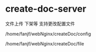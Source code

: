 <!--
 * @Author: fanjf
 * @Date: 2022-12-21 14:49:19
 * @LastEditTime: 2022-12-26 11:04:06
 * @LastEditors: fanjf
 * @FilePath: \create-doc-server\README.md
 * @Description: 🎉🎉🎉
-->
# create-doc-server

文件上传 下架等 支持更改配置文件

/home/fanjf/webNginx/createDoc/config

/home/fanjf/webNginx/createDoc/file

